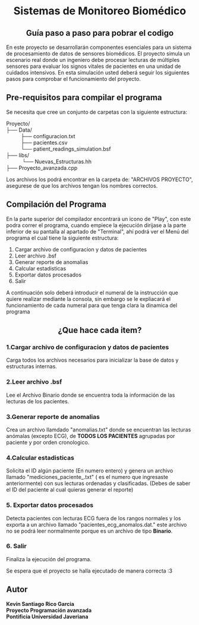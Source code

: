 <h1 align="center"> Sistemas de Monitoreo Biomédico </h1>
<h2 align="center"> Guía paso a paso para pobrar el codigo </h2>

En este proyecto se desarrollarán componentes esenciales para un sistema de procesamiento de datos de sensores biomédicos. El proyecto simula un escenario real donde un ingeniero debe procesar lecturas de múltiples sensores para evaluar los signos vitales de pacientes en una unidad de cuidados intensivos. En esta simulación usted deberá seguir los siguientes pasos para comprobar el funcionamiento del proyecto.

## Pre-requisitos para compilar el programa ## 
Se necesita que cree un conjunto de carpetas con la siguiente estructura: 

Proyecto/ <br> 
├── Data/ <br>
&nbsp; &nbsp;&nbsp;&nbsp;&nbsp;&nbsp;&nbsp;&nbsp; ├── configuracion.txt <br>
&nbsp; &nbsp;&nbsp;&nbsp;&nbsp;&nbsp;&nbsp;&nbsp;   ├── pacientes.csv <br>
&nbsp; &nbsp;&nbsp;&nbsp;&nbsp;&nbsp;&nbsp;&nbsp;  └── patient_readings_simulation.bsf <br>
├── libs/ <br>
&nbsp; &nbsp;&nbsp;&nbsp;&nbsp;&nbsp; &nbsp;&nbsp; └── Nuevas_Estructuras.hh <br>
├── Proyecto_avanzada.cpp <br>

Los archivos los podrá encontrar en la carpeta de: "ARCHIVOS PROYECTO", asegurese de que los archivos tengan los nombres correctos.

## Compilación del Programa ##
En la parte superior del compilador encontrará un icono de "Play", con este podra correr el programa, cuando empiece la ejecución dirijase a la parte inferior de su pantalla al apartado de "Terminal", ahí podrá ver el Menú del programa el cual tiene la siguiente estructura: 

1. Cargar archivo de configuracion y datos de pacientes
2. Leer archivo .bsf
3. Generar reporte de anomalias 
4. Calcular estadisticas
5. Exportar datos procesados
6. Salir

A continuación solo deberá introducir el numeral de la instrucción que quiere realizar mediante la consola, sin embargo se le expliacará el funcionamiento de cada numeral para que tenga clara la dinamica del programa 

<h2 align="center"> ¿Que hace cada item? </h2>

### 1.Cargar archivo de configuracion y datos de pacientes ###
Carga todos los archivos necesarios para inicializar la base de datos y estructuras internas.

### 2.Leer archivo .bsf ###
Lee el Archivo Binario donde se encuentra toda la información de las lecturas de los pacientes.

### 3.Generar reporte de anomalias  ###
Crea un archivo llamdado "anomalias.txt" donde se encuentran las lecturas anómalas (excepto ECG), de **TODOS LOS PACIENTES** agrupadas por paciente y por orden cronologico.

### 4.Calcular estadisticas ###
Solicita el ID algún paciente (En numero entero) y genera un archivo llamado "mediciones_paciente_<ID>.txt" (<ID> es el numero que ingresaste anteriormente) con sus lecturas ordenadas y clasificadas. (Debes de saber el ID del paciente al cual quieras generar el reporte)

### 5. Exportar datos procesados ###
Detecta pacientes con lecturas ECG fuera de los rangos normales y los exporta a un archivo llamado "pacientes_ecg_anomalos.dat." este archivo no se podrá leer normalmente porque es un archivo de tipo **Binario**.

### 6. Salir ###
Finaliza la ejecución del programa.

Se espera que el proyecto se halla ejecutado de manera correcta :3

## Autor

**Kevin Santiago Rico Garcia** <br>
**Proyecto Programación avanzada**<br>
**Pontificia Universidad Javeriana**<br>
